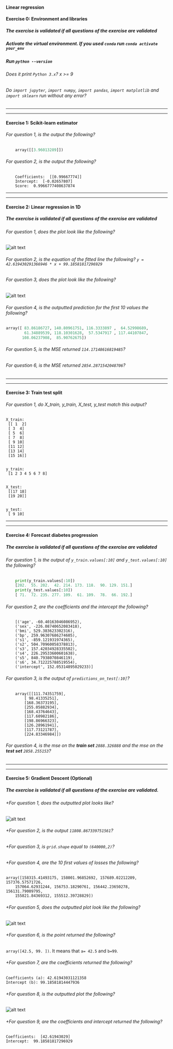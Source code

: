#### Linear regression

#### Exercise 0: Environment and libraries

##### The exercise is validated if all questions of the exercise are validated

##### Activate the virtual environment. If you used `conda` run `conda activate your_env`

##### Run `python --version`

###### Does it print `Python 3.x`? x >= 9

###### Do `import jupyter`, `import numpy`, `import pandas`, `import matplotlib` and `import sklearn` run without any error?

---

---

#### Exercise 1: Scikit-learn estimator

###### For question 1, is the output the following?

```python
    array([[3.96013289]])
```

###### For question 2, is the output the following?

```output
    Coefficients:  [[0.99667774]]
    Intercept:  [-0.02657807]
    Score:  0.9966777408637874
```

---

---

#### Exercise 2: Linear regression in 1D

##### The exercise is validated if all questions of the exercise are validated

###### For question 1, does the plot look like the following?

![alt text][q1]

[q1]: ../w2_day1_ex2_q1.png "Scatter plot"

###### For question 2, is the equation of the fitted line the following? `y = 42.619430291366946 * x + 99.18581817296929`

###### For question 3, does the plot look like the following?

![alt text][q3]

[q3]: ../w2_day1_ex2_q3.png "Scatter plot + fitted line"

###### For question 4, is the outputted prediction for the first 10 values the following?

```python
array([ 83.86186727, 140.80961751, 116.3333897 ,  64.52998689,
        61.34889539, 118.10301628,  57.5347917 , 117.44107847,
       108.06237908,  85.90762675])
```

###### For question 5, is the MSE returned `114.17148616819485`?

###### For question 6, is the MSE returned `2854.2871542048706`?

---

---

#### Exercise 3: Train test split

###### For question 1, do X_train, y_train, X_test, y_test match this output?

```console
X_train:
 [[ 1  2]
 [ 3  4]
 [ 5  6]
 [ 7  8]
 [ 9 10]
 [11 12]
 [13 14]
 [15 16]]


y_train:
 [1 2 3 4 5 6 7 8]


X_test:
 [[17 18]
 [19 20]]


y_test:
 [ 9 10]
```

---

---

#### Exercise 4: Forecast diabetes progression

##### The exercise is validated if all questions of the exercise are validated

###### For question 1, is the output of `y_train.values[:10]` and `y_test.values[:10]` the following?

```python
    print(y_train.values[:10])
    [202.  55. 202.  42. 214. 173. 118.  90. 129. 151.]
    print(y_test.values[:10])
    [ 71.  72. 235. 277. 109.  61. 109.  78.  66. 192.]
```

###### For question 2, are the coefficients and the intercept the following?

```console
    [('age', -60.40163046086952),
    ('sex', -226.08740652083418),
    ('bmi', 529.383623302316),
    ('bp', 259.96307686274605),
    ('s1', -859.121931974365),
    ('s2', 504.70960058378813),
    ('s3', 157.42034928335502),
    ('s4', 226.29533600601638),
    ('s5', 840.7938070846119),
    ('s6', 34.712225788519554),
    ('intercept', 152.05314895029233)]
```

###### For question 3, is the output of `predictions_on_test[:10]`?

```console
    array([[111.74351759],
        [ 98.41335251],
        [168.36373195],
        [255.05882934],
        [168.43764643],
        [117.60982186],
        [198.86966323],
        [126.28961941],
        [117.73121787],
        [224.83346984]])
```

###### For question 4, is the mse on the **train set** `2888.326888` and the mse on the **test set** `2858.255153`?

---

---

#### Exercise 5: Gradient Descent (Optional)

##### The exercise is validated if all questions of the exercise are validated.

###### +For question 1, does the outputted plot looks like?

![alt text][ex5q1]

[ex5q1]: ../w2_day1_ex5_q1.png "Scatter plot "

###### +For question 2, is the output `11808.867339751561`?

###### +For question 3, is `grid.shape` equal to `(640000,2)`?

###### +For question 4, are the 10 first values of losses the following?

```console
array([158315.41493175, 158001.96852692, 157689.02212209, 157376.57571726,
    157064.62931244, 156753.18290761, 156442.23650278, 156131.79009795,
    155821.84369312, 155512.39728829])
```

###### +For question 5, does the outputted plot look like the following?

![alt text][ex5q5]

[ex5q5]: ../w2_day1_ex5_q5.png "MSE"

###### +For question 6, is the point returned the following?

`array([42.5, 99. ])`. It means that `a= 42.5` and `b=99`.

###### +For question 7, are the coefficients returned the following?

```console
Coefficients (a): 42.61943031121358
Intercept (b): 99.18581814447936
```

###### +For question 8, is the outputted plot the following?

![alt text][ex5q8]

[ex5q8]: ../w2_day1_ex5_q8.png "MSE + Gradient descent"

###### +For question 9, are the coefficients and intercept returned the following?

```console
Coefficients:  [42.61943029]
Intercept:  99.18581817296929
```
